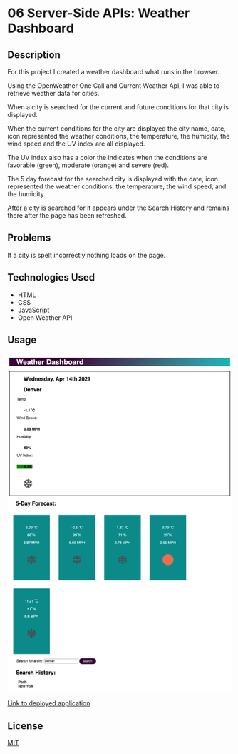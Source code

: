 # 06 Server-Side APIs: Weather Dashboard 
## Description

For this project I created a weather dashboard what runs in the browser. 

Using the OpenWeather One Call and Current Weather Api, I was able to retrieve weather data for cities.

When a city is searched for the current and future conditions for that city is displayed. 

When the current conditions for the city are displayed the city name, date, icon represented the weather conditions, the temperature, the humidity, the wind speed and the UV index are all displayed. 

The UV index also has a color the indicates when the conditions are favorable (green), moderate (orange) and severe (red). 

The 5 day forecast for the searched city is displayed with the date, icon represented the weather conditions, the temperature, the wind speed, and the humidity.

After a city is searched for it appears under the Search History and remains there after the page has been refreshed.


## Problems 

If a city is spelt incorrectly nothing loads on the page.


## Technologies Used

- HTML 
- CSS
- JavaScript
- Open Weather API

## Usage
 
![Screen-shot-of-final-product](assets/Image/WeatherDashboardScreenShot.png)

[Link to deployed application](https://harmane4.github.io/Weather-Dashboard/)


## License 
[MIT](https://choosealicense.com/licenses/mit/)
